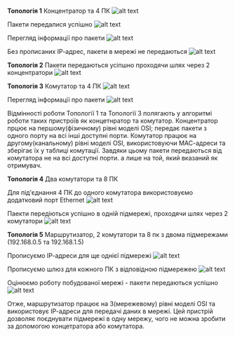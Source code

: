 <b>Топологія 1</b>
Концентратор та 4 ПК
![alt text](/m4/task4.1/1.PNG) <br />

Пакети передалися успішно
![alt text](/m4/task4.1/2_PDU.PNG) <br />

Перегляд інформації про пакети
![alt text](/m4/task4.1/3_PDUinfo.PNG) <br />

Без прописаних ІР-адрес, пакети в мережі не передаються
![alt text](/m4/task4.1/4PDU.PNG) <br />

<b>Топологія 2</b>
Пакети передаються усіпшно проходячи шлях через 2 концентратори
![alt text](/m4/task4.1/5.PNG) <br />

<b>Топологія 3</b>
Комутатор та 4 ПК
![alt text](/m4/task4.1/6.PNG) <br />

Перегляд інформації про пакети
![alt text](/m4/task4.1/7.PNG) <br />

Відмінності роботи Топології 1 та Топології 3 полягають у алгоритмі роботи таких пристроїв як концетнратор та комутатор. Концентратор прцює на першому(фізичному) рівні моделі OSI; передає пакети з одного порту на всі інші доступні порти. Комутатор працює на другому(канальному) рівні моделі OSI, використовуючи МАС-адреси та зберігає їх у таблиці комутації. Завдяки цьому пакети передаються від комутатора не на всі доступні порти. а лише на той, який вказаний як отримувач.

<b>Топологія 4</b>
Два комутатори та 8 ПК

Для під'єднання 4 ПК до одного комутатора використовуємо додатковий порт Ethernet
![alt text](/m4/task4.1/8.PNG) <br />

Паекти передіються успішно в одній підмережі, проходячи шлях через 2 комутатори
![alt text](/m4/task4.1/9.PNG) <br />

<b>Топологія 5</b>
Маршрутизатор, 2 комутатори та 8 пк з двома підмережами (192.168.0.5 та 192.168.1.5)

Прописуємо ІР-адреси для ще однієї підмережі
![alt text](/m4/task4.1/10.PNG) <br />

Прописуємо шлюз для кожного ПК з відповідною підмережею
![alt text](/m4/task4.1/11_Gateway.PNG) <br />

Оцінюємо роботу побудованої мережі - пакети передаються успішно
![alt text](/m4/task4.1/12.PNG) <br />

Отже, маршрутизатор працює на 3(мережевому) рівні моделі OSI та використовує ІР-адреси для передачі даних в мережі. Цей пристрій дозволяє поєднувати підмережі в одну мережу, чого не можна зробити за допомогою концетратора або комутатора.
